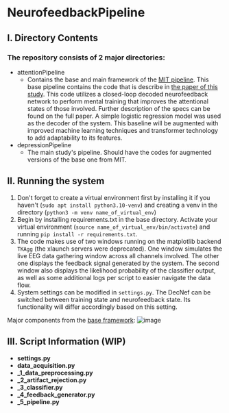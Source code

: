 # NeurofeedbackPipeline

## I. Directory Contents
### The repository consists of 2 major directories:
- attentionPipeline
    - Contains the base and main framework of the [MIT pipeline](https://github.com/gretatuckute/ClosedLoop). This base pipeline contains the code that is describe in [the paper of this study](https://pubmed.ncbi.nlm.nih.gov/33513324/#:~:text=The%20neurofeedback%20code%20framework%20is,for%20scientific%20and%20translational%20use). This code utilizes a closed-loop decoded neurofeedback network to perform mental training that improves the attentional states of those involved. Further description of the specs can be found on the full paper. A simple logistic regression model was used as the decoder of the system. This baseline will be augmented with improved machine learning techniques and transformer technology to add adaptability to its features.
- depressionPipeline
    - The main study's pipeline. Should have the codes for augmented versions of the base one from MIT.
 
## II. Running the system
1. Don't forget to create a virtual environment first by installing it if you haven't (```sudo apt install python3.10-venv```) and creating a venv in the directory (```python3 -m venv name_of_virtual_env```)
2. Begin by installing requirements.txt in the base directory. Activate your virtual environment (```source name_of_virtual_env/bin/activate```) and running ```pip install -r requirements.txt```.
3. The code makes use of two windows running on the matplotlib backend ```TKAgg``` (the xlaunch servers were deprecated). One window simulates the live EEG data gathering window across all channels involved. The other one displays the feedback signal generated by the system. The second window also displays the likelihood probability of the classifier output, as well as some additional logs per script to easier navigate the data flow.
4. System settings can be modified in ```settings.py```. The DecNef can be switched between training state and neurofeedback state. Its functionality will differ accordingly based on this setting.

Major components from the [base framework](https://github.com/gretatuckute/ClosedLoop):
![image](https://github.com/paulinosalmon/NeurofeedbackPipeline/assets/48361860/d6610333-15ff-45a6-aad3-ab533656da24)

## III. Script Information (WIP)
- **settings.py**
- **data_acquisition.py**
- **_1_data_preprocessing.py**
- **_2_artifact_rejection.py**
- **_3_classifier.py**
- **_4_feedback_generator.py**
- **_5_pipeline.py**

